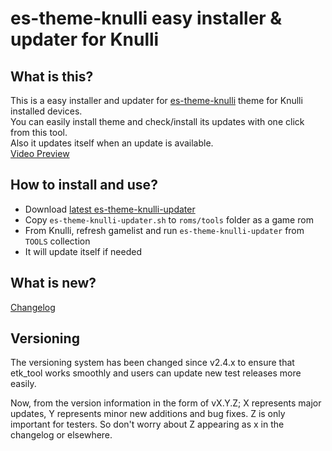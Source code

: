 # es-theme-knulli easy installer &amp; updater for Knulli
## What is this?
This is a easy installer and updater for [es-theme-knulli](https://github.com/symbuzzer/es-theme-knulli) theme for Knulli installed devices.  
You can easily install theme and check/install its updates with one click from this tool.  
Also it updates itself when an update is available.  
[Video Preview](https://www.reddit.com/r/RG35XX_H/comments/1ha69te/esthemeknulliupdater_tool/)


## How to install and use?
- Download [latest es-theme-knulli-updater](https://github.com/symbuzzer/etk_tool/releases/latest/download/es-theme-knulli-updater.sh)
- Copy ```es-theme-knulli-updater.sh``` to ```roms/tools``` folder as a game rom
- From Knulli, refresh gamelist and run ```es-theme-knulli-updater``` from ```TOOLS``` collection
- It will update itself if needed

## What is new?
[Changelog](https://github.com/symbuzzer/etk_tool/blob/main/CHANGELOG.md)

## Versioning
The versioning system has been changed since v2.4.x to ensure that etk_tool works smoothly and users can update new test releases more easily.

Now, from the version information in the form of vX.Y.Z; X represents major updates, Y represents minor new additions and bug fixes. Z is only important for testers. So don't worry about Z appearing as x in the changelog or elsewhere.
